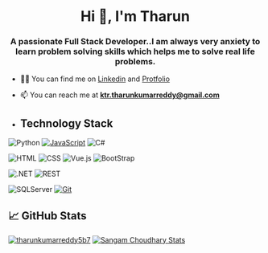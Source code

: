 <h1 align="center">Hi 👋, I'm Tharun</h1>
<h3 align="center">A passionate Full Stack Developer..I am always very anxiety to learn problem solving skills which helps me to solve real life problems.</h3>

- 👨‍💻 You can find me on <a href="https://www.linkedin.com/in/tharun-kumar-reddy-k-376ab5222">Linkedin</a> and <a href="https://tharunkumarreddy5b7.github.io/myprot/">Protfolio</a>

- 📫 You can reach me at **ktr.tharunkumarreddy@gmail.com**

- ## Technology Stack

![Python](https://img.shields.io/badge/Python-ProgrammingLanguage-red)
[![JavaScript](https://img.shields.io/badge/-JavaScript-%23F7DF1C?style=flat-square&logo=javascript&logoColor=000000&labelColor=%23F7DF1C&color=%23FFCE5A)](https://www.javascript.com/)
![C#](https://img.shields.io/badge/C%23-Programming-green)


![HTML](https://img.shields.io/badge/Html-Frontend-yellow) ![CSS](https://img.shields.io/badge/CSS-Frontend-pink) ![Vue.js](https://img.shields.io/badge/Vue.js-Frontend-blue) 
![BootStrap](https://img.shields.io/badge/Bootstrap-Frontend-red)

![.NET](https://img.shields.io/badge/.Net-Backend-green) ![REST](https://img.shields.io/badge/REST-Backend-purple)

![SQLServer](https://img.shields.io/badge/SQLServer-DataBase-blue)
[![Git](https://img.shields.io/badge/-Git-%23F05032?style=flat-square&logo=git&logoColor=%23ffffff)](https://git-scm.com/)


## &#x1f4c8; GitHub Stats


<a href="#"><img align="center" src="https://github-readme-stats.vercel.app/api/top-langs?username=tharunkumarreddy5b7&show_icons=true&locale=en&layout=compact" alt="tharunkumarreddy5b7" /></a>
<a href="#">
  <img align="center" src="https://github-readme-stats.vercel.app/api?username=tharunkumarreddy5b7&show_icons=true&line_height=27&count_private=true&title_color=ffffff&text_color=c9cacc&icon_color=2bbc8a&bg_color=1d1f21" alt="Sangam Choudhary Stats" />
</a>


<!-- More info, tips and tricks for making GitHub Profile README can be found in my article at https://towardsdatascience.com/build-a-stunning-readme-for-your-github-profile-9b80434fe5d7 -->

<!-- [![Header](https://raw.githubusercontent.com/MartinHeinz/MartinHeinz/master/readme_header.png "Header")](https://martinheinz.dev/) -->


<!-- HTML Emojis: https://www.fileformat.info/index.htm -->
<!-- Shields: https://shields.io/ -->
<!-- Awesome GitHub Profile README: https://github.com/abhisheknaiidu/awesome-github-profile-readme -->

